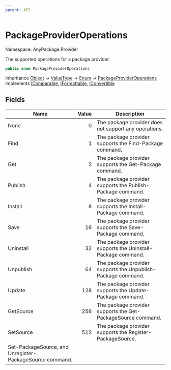 ```yaml
---
parent: API
---
```


# PackageProviderOperations

Namespace: AnyPackage.Provider

The supported operations for a package provider.

```csharp
public enum PackageProviderOperations
```

Inheritance [Object](https://docs.microsoft.com/en-us/dotnet/api/system.object) → [ValueType](https://docs.microsoft.com/en-us/dotnet/api/system.valuetype) → [Enum](https://docs.microsoft.com/en-us/dotnet/api/system.enum) → [PackageProviderOperations](./anypackage.provider.packageprovideroperations.md)<br>
Implements [IComparable](https://docs.microsoft.com/en-us/dotnet/api/system.icomparable), [IFormattable](https://docs.microsoft.com/en-us/dotnet/api/system.iformattable), [IConvertible](https://docs.microsoft.com/en-us/dotnet/api/system.iconvertible)

## Fields

| Name | Value | Description |
| --- | --: | --- |
| None | 0 | The package provider does not support any operations. |
| Find | 1 | The package provider supports the Find-Package command. |
| Get | 2 | The package provider supports the Get-Package command. |
| Publish | 4 | The package provider supports the Publish-Package command. |
| Install | 8 | The package provider supports the Install-Package command. |
| Save | 16 | The package provider supports the Save-Package command. |
| Uninstall | 32 | The package provider supports the Uninstall-Package command. |
| Unpublish | 64 | The package provider supports the Unpublish-Package command. |
| Update | 128 | The package provider supports the Update-Package command. |
| GetSource | 256 | The package provider supports the Get-PackageSource command. |
| SetSource | 512 | The package provider supports the Register-PackageSource,
            Set-PackageSource, and Unregister-PackageSource command. |
